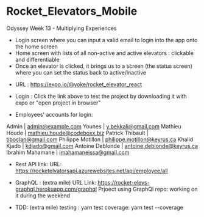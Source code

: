# Rocket_Elevators_Mobile

 Odyssey Week 13 - Multiplying Experiences


  -  Login screen where you can input a valid email to login into the app onto the home screen
  -  Home screen with lists of all non-active and active elevators  : clickable and               differentiable
  -  Once an elevator is clicked, it brings us to a screen (the status screen) where you          can set the status back to active/inactive


 * URL : https://expo.io/@yoke/rocket_elevator_react
  
 * Login :
 Click the link above to test the project by downloading it with expo or "open project in browser"

 * Employees' accounts for login:

 Admin | admin@example.com
 Younes | y.bekkali@gmail.com
 Mathieu Houde | mathieu.houde@codeboxx.biz
 Patrick Thibault | tiboclan@gmail.com
 Philippe Motillon | philippe.motillon@keyrus.ca
 Khalid Kjado | kdjado@gmail.com
 Antoine Deblonde | antoine.deblonde@keyrus.ca
 Ibrahim Mahamane | imahamaneissa@gmail.com

* Rest API link:
 URL: https://rocketelvatorsapi.azurewebsites.net/api/employee/all

* GraphQL : (extra mile)
 URL Link: https://rocket-elevs-graphql.herokuapp.com/graphql
 Prjoect using GraphQl repo: working on it during the weekend
 
 
* TDD: (extra mile)
 testing : yarn test
 coverage: yarn test --coverage